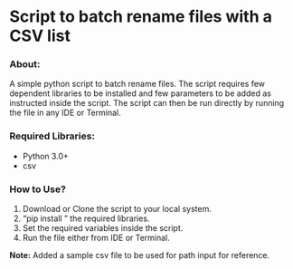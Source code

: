 # Script to batch rename files with a CSV list

### About:
A simple python script to batch rename files. The script requires few dependent libraries to be installed and few parameters to be added as instructed inside the script. The script can then be run directly by running the file in any IDE or Terminal.

### Required Libraries:
* Python 3.0+
* csv

### How to Use?

1. Download or Clone the script to your local system.
2. “pip install <lib name>” the required libraries.
3. Set the required variables inside the script.
4. Run the file either from IDE or Terminal.

**Note:** Added a sample csv file to be used for path input for reference.
